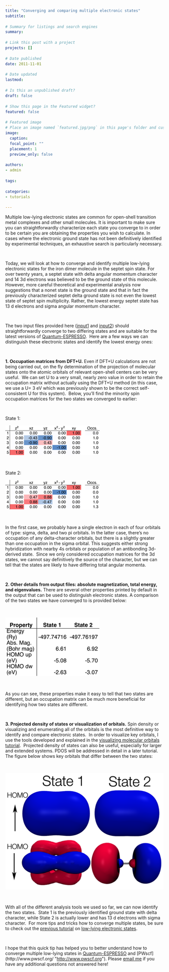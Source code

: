 ```yaml
---
title: "Converging and comparing multiple electronic states"
subtitle: 

# Summary for listings and search engines
summary: 

# Link this post with a project
projects: []

# Date published
date: 2011-11-01

# Date updated
lastmod: 

# Is this an unpublished draft?
draft: false

# Show this page in the Featured widget?
featured: false

# Featured image
# Place an image named `featured.jpg/png` in this page's folder and customize its options here.
image:
  caption: 
  focal_point: ""
  placement: 1
  preview_only: false

authors:
- admin

tags:

categories:
- tutorials

---
```

Multiple low-lying electronic states are common for open-shell transition metal complexes and other small molecules. It is important to make sure you can straightforwardly characterize each state you converge to in order to be certain you are obtaining the properties you wish to calculate. In cases where the electronic ground state has not been definitively identified by experimental techniques, an exhaustive search is particularly necessary.


 


Today, we will look at how to converge and identify multiple low-lying electronic states for the iron dimer molecule in the septet spin state. For over twenty years, a septet state with delta angular momentum character and 14 3d electrons was believed to be the ground state of this molecule.  However, more careful theoretical and experimental analysis now suggestions that a nonet state is the ground state and that in fact the previously characterized septet delta ground state is not even the lowest state of septet spin multiplicity. Rather, the lowest energy septet state has 13 d electrons and sigma angular momentum character. 


 


The two input files provided here ([input1](state1.in) and [input2](state2.in)) should straightforwardly converge to two differing states and are suitable for the latest versions of [Quantum-ESPRESSO](http://qe-forge.org/gf/project/q-e/ "Quantum-ESPRESSO").  Here are a few ways we can distinguish these electronic states and identify the lowest energy ones:


 


**1. Occupation matrices from DFT+U.** Even if DFT+U calculations are not being carried out, on the fly determination of the projection of molecular states onto the atomic orbitals of relevant open-shell centers can be very useful.  We can set U to a very small, nearly zero value in order to retain the occupation matrix without actually using the DFT+U method (in this case, we use a U= 3 eV which was previously shown to be the correct self-consistent U for this system).  Below, you’ll find the minority spin occupation matrices for the two states we converged to earlier:  


 


State 1:



![](occmat1.png)

 


State 2:



![](occmat2.png)

 


In the first case, we probably have a single electron in each of four orbitals of type: sigma, delta, and two pi orbitals. In the latter case, there’s no occupation of any delta-character orbitals, but there is a slightly greater than one occupation in the sigma orbital. This suggests either strong hybridization with nearby 4s orbitals or population of an antibonding 3d-derived state.  Since we only considered occupation matrices for the 3d states, we cannot say definitively the source of the character, but we can tell that the states are likely to have differing total angular momenta.  


 


**2. Other details from output files: absolute magnetization, total energy, and eigenvalues.** There are several other properties printed by default in the output that can be used to distinguish electronic states. A comparison of the two states we have converged to is provided below:  



 



![](property-table.jpg)
   



 


As you can see, these properties make it easy to tell that two states are different, but an occupation matrix can be much more beneficial for identifying how two states are different.  



 


**3. Projected density of states or visualization of orbitals.** Spin density or visualizing and enumerating all of the orbitals is the most definitive way to identify and compare electronic states.  In order to visualize key orbitals, I use the tools developed and explained in the [visualizing molecular orbitals tutorial](../2011-06-14-visualizing-molecular-orbitals "Visualizing molecular orbitals").  Projected density of states can also be useful, especially for larger and extended systems. PDOS will be addressed in detail in a later tutorial. The figure below shows key orbitals that differ between the two states:


 



![](orbitals-homos.png)

 


With all of the different analysis tools we used so far, we can now identify the two states.  State 1 is the previously identified ground state with delta character, while State 2 is actually lower and has 13 d electrons with sigma character.  For more tips and tricks how to converge multiple states, be sure to check out the [previous tutorial](../2011-08-09-low-lying-electronic-states "Low-lying electronic states") on [low-lying electronic states](../2011-08-09-low-lying-electronic-states "Low-lying electronic states"). 


 


I hope that this quick tip has helped you to better understand how to converge multiple low-lying states in [Quantum-ESPRESSO](http://www.quantum-espresso.org/ "http://www.quantum-espresso.org") and [PWscf](http://www.pwscf.org/ "http://www.pwscf.org"). Please [email me](mailto:hjkulik@mit.edu?subject=Questions%20about%20second%20low-lying%20electronic%20state%20tutorial "mailto:hjkulik@mit.edu?subject=Questions about second low-lying electronic state tutorial") if you have any additional questions not answered here!



